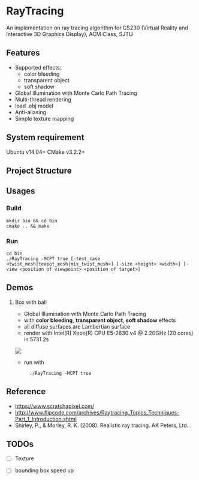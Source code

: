 # RayTracing
An implementation on ray tracing algorithm for CS230 (Virtual Reality and Interactive 3D Graphics Display), ACM Class, SJTU

## Features
* Supported effects:
    * color bleeding
    * transparent object
    * soft shadow
* Global illumination with Monte Carlo Path Tracing
* Multi-thread rendering
* load .obj model
* Anti-aliasing
* Simple texture mapping

## System requirement
Ubuntu v14.04+
CMake v3.2.2+

## Project Structure

## Usages
### Build
```
mkdir bin && cd bin
cmake .. && make
```

### Run
```
cd bin
./RayTracing -MCPT true [-test_case <twist_mesh|teapot_mesh|mix_twist_mesh>] [-size <height> <width>] [-view <position of viewpoint> <position of target>]
```

## Demos
1. Box with ball
    * Global Illumination with Monte Carlo Path Tracing
    * with **color bleeding**, **transparent object**, **soft shadow** effects
    * all diffuse surfaces are Lambertian surface
    * render with Intel(R) Xeon(R) CPU E5-2630 v4 @ 2.20GHz (20 cores) in 5731.2s
    
    ![](https://raw.githubusercontent.com/YurongYou/RayTracing/master/results/render_image_MCPT_highres.jpg?token=AM-ptWp2Mz87K9diVOlomkYMJkU9ndcRks5Y7ujlwA%3D%3D)
	* run with
			
			./RayTracing -MCPT true
	
## Reference
* https://www.scratchapixel.com/
* http://www.flipcode.com/archives/Raytracing_Topics_Techniques-Part_1_Introduction.shtml
* Shirley, P., & Morley, R. K. (2008). Realistic ray tracing. AK Peters, Ltd..

## TODOs
* [ ] Texture
* [ ] bounding box speed up

